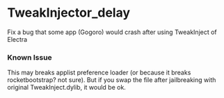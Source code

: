 # TweakInjector_delay

Fix a bug that some app (Gogoro) would crash after using TweakInject of Electra


### Known Issue
This may breaks applist preference loader (or because it breaks rocketbootstrap? not sure). But if you swap the file after jailbreaking with original TweakInject.dylib, it would be ok.
